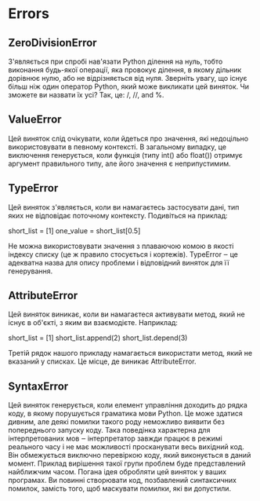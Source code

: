 # Errors

## ZeroDivisionError

З'являється при спробі нав'язати Python ділення на нуль, тобто виконання будь-якої операції,
яка провокує ділення, в якому дільник дорівнює нулю, або не відрізняється від нуля.
Зверніть увагу, що існує більш ніж один оператор Python, який може викликати цей виняток.
Чи зможете ви назвати їх усі? Так, це: /, //, and %.

## ValueError

Цей виняток слід очікувати, коли йдеться про значення, які недоцільно використовувати в певному контексті.
В загальному випадку, це виключення генерується, коли функція (типу int() або float())
отримує аргумент правильного типу, але його значення є неприпустимим.

## TypeError

Цей виняток з'являється, коли ви намагаєтесь застосувати дані, тип яких не відповідає поточному контексту. Подивіться на приклад:

short_list = [1]
one_value = short_list[0.5]

Не можна використовувати значення з плаваючою комою в якості індексу списку (це ж правило стосується і кортежів).
TypeError ‒ це адекватна назва для опису проблеми і відповідний виняток для її генерування.

## AttributeError

Цей виняток виникає, коли ви намагаєтеся активувати метод, який не існує в об'єкті, з яким ви взаємодієте. Наприклад:

short_list = [1]
short_list.append(2)
short_list.depend(3)

Третій рядок нашого прикладу намагається використати метод, який не вказаний у списках. Це місце, де виникає AttributeError.

## SyntaxError

Цей виняток генерується, коли елемент управління доходить до рядка коду, в якому порушується граматика мови Python.
 Це може здатися дивним, але деякі помилки такого роду неможливо виявити без попереднього запуску коду.
 Така поведінка характерна для інтерпретованих мов ‒ інтерпретатор завжди працює в режимі реального часу
 і не має можливості просканувати весь вихідний код. Він обмежується виключно перевіркою коду, який виконується
в даний момент. Приклад вирішення такої групи проблем буде представлений найближчим часом.
Погана ідея обробляти цей виняток у ваших програмах. Ви повинні створювати код, позбавлений синтаксичних помилок,
замість того, щоб маскувати помилки, які ви допустили.
